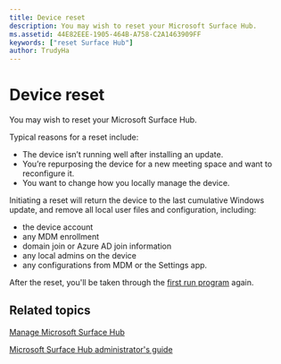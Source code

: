 ```yaml
---
title: Device reset
description: You may wish to reset your Microsoft Surface Hub.
ms.assetid: 44E82EEE-1905-464B-A758-C2A1463909FF
keywords: ["reset Surface Hub"]
author: TrudyHa
---
```


# Device reset


You may wish to reset your Microsoft Surface Hub.

Typical reasons for a reset include:

-   The device isn’t running well after installing an update.
-   You’re repurposing the device for a new meeting space and want to reconfigure it.
-   You want to change how you locally manage the device.

Initiating a reset will return the device to the last cumulative Windows update, and remove all local user files and configuration, including:

-   the device account
-   any MDM enrollment
-   domain join or Azure AD join information
-   any local admins on the device
-   any configurations from MDM or the Settings app.

After the reset, you'll be taken through the [first run program](set-up-your-surface-hub--configure--first-run-program.md) again.

## Related topics


[Manage Microsoft Surface Hub](manage-surface-hub.md)

[Microsoft Surface Hub administrator's guide](surface-hub-administrators-guide.md)

 

 





